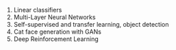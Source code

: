 1. Linear classifiers
2. Multi-Layer Neural Networks
3. Self-supervised and transfer learning, object detection
4. Cat face generation with GANs
5. Deep Reinforcement Learning
